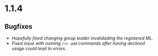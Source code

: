 # 1.1.4

## Bugfixes

- *Hopefully fixed changing group leader invalidading the registered ML.*
- *Fixed issue with running `/rc add` commands after having declined usage could lead to errors.*

